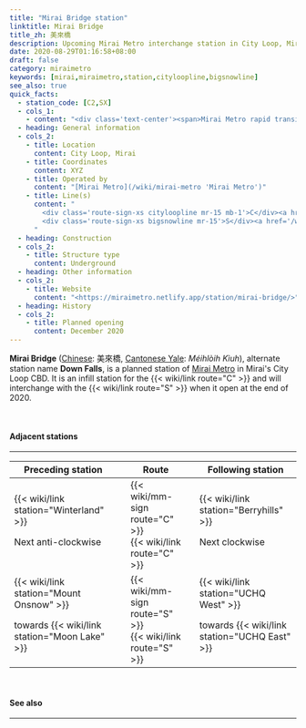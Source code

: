 ```yaml
---
title: "Mirai Bridge station"
linktitle: Mirai Bridge
title_zh: 美來橋
description: Upcoming Mirai Metro interchange station in City Loop, Mirai
date: 2020-08-29T01:16:58+08:00
draft: false
category: miraimetro
keywords: [mirai,miraimetro,station,cityloopline,bigsnowline]
see_also: true
quick_facts:
  - station_code: [C2,SX]
  - cols_1:
    - content: "<div class='text-center'><span>Mirai Metro rapid transit station</span></div>"
  - heading: General information
  - cols_2:
    - title: Location
      content: City Loop, Mirai
    - title: Coordinates
      content: XYZ
    - title: Operated by
      content: "[Mirai Metro](/wiki/mirai-metro 'Mirai Metro')"
    - title: Line(s)
      content: "
        <div class='route-sign-xs cityloopline mr-15 mb-1'>C</div><a href='/wiki/city-loop-line' title='City Loop Line'>City Loop Line</a><br>
        <div class='route-sign-xs bigsnowline mr-15'>S</div><a href='/wiki/big-snow-line' title='Big Snow Line'>Big Snow Line</a>
      "
  - heading: Construction
  - cols_2:
    - title: Structure type
      content: Underground
  - heading: Other information
  - cols_2:
    - title: Website
      content: "<https://miraimetro.netlify.app/station/mirai-bridge/>"
  - heading: History
  - cols_2:
    - title: Planned opening
      content: December 2020
---
```


**Mirai Bridge** ([Chinese](https://en.wikipedia.org/wiki/Traditional_Chinese_characters "Traditional Chinese characters"): 美來橋, [Cantonese Yale](https://en.wikipedia.org/wiki/Yale_romanization_of_Cantonese "Yale romanization of Cantonese"): *Méihlòih Kìuh*), alternate station name **Down Falls**, is a planned station of [Mirai Metro](/wiki/mirai-metro "Mirai Metro") in Mirai's City Loop CBD. It is an infill station for the {{< wiki/link route="C" >}} and will interchange with the {{< wiki/link route="S" >}} when it open at the end of 2020.

<br>

#### Adjacent stations

---

<div class="table-responsive">
  <table class="table table-bordered table-600 text-center">
    <thead class="thead-light">
      <tr>
        <th class="w-35">Preceding station</th>
        <th colspan="3">Route</th>
        <th class="w-35">Following station</th>
      </tr>
    </thead>
    <tbody>
      <tr>
        <td>
          {{< wiki/link station="Winterland" >}}
          <p class="small font-italic mb-0">Next anti-clockwise</p>
        </td>
        <td class="cityloopline"></td>
        <td class="w-30">
          <div class="mb-05">
            {{< wiki/mm-sign route="C" >}}
          </div>
          {{< wiki/link route="C" >}}
        </td>
        <td class="cityloopline"></td>
        <td>
          {{< wiki/link station="Berryhills" >}}
          <p class="small font-italic mb-0">Next clockwise</p>
        </td>
      </tr>
      <tr>
        <td>
          {{< wiki/link station="Mount Onsnow" >}}
          <p class="small font-italic mb-0">towards {{< wiki/link station="Moon Lake" >}}</p>
        </td>
        <td class="bigsnowline"></td>
        <td>
          <div class="mb-05">
            {{< wiki/mm-sign route="S" >}}
          </div>
          {{< wiki/link route="S" >}}
        </td>
        <td class="bigsnowline"></td>
        <td>
          {{< wiki/link station="UCHQ West" >}}
          <p class="small font-italic mb-0">towards {{< wiki/link station="UCHQ East" >}}</p>
        </td>
      </tr>
    </tbody>
  </table>
</div>

<br>

#### See also

---